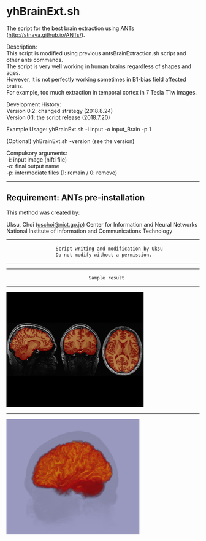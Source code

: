 # yhBrainExt.sh

The script for the best brain extraction using ANTs (http://stnava.github.io/ANTs/).

  Description:\
  This script is modified using previous antsBrainExtraction.sh script and other ants commands.\
  The script is very well working in human brains regardless of shapes and ages.\
  However, it is not perfectly working sometimes in B1-bias field affected brains.\
  For example, too much extraction in temporal cortex in 7 Tesla T1w images.

  Development History: \
    Version 0.2: changed strategy (2018.8.24) \
    Version 0.1: the script release (2018.7.20)

  Example Usage:
  yhBrainExt.sh -i input -o input_Brain -p 1

  (Optional)
  yhBrainExt.sh -version (see the version)

  Compulsory arguments: \
      -i:  input image (nifti file) \
      -o:  final output name \
      -p:  intermediate files (1: remain / 0: remove)

--------------------------------------------------------------------------------------
  Requirement: ANTs pre-installation
--------------------------------------------------------------------------------------
  This method was created by:

  Uksu, Choi (uschoi@nict.go.jp)
  Center for Information and Neural Networks
  National Institute of Information and Communications Technology

--------------------------------------------------------------------------------------
                      Script writing and modification by Uksu
                      Do not modify without a permission.
--------------------------------------------------------------------------------------


--------------------------------------------------------------------------------------
                                  Sample result
--------------------------------------------------------------------------------------

<img src="https://github.com/Yooha1003/yhBrainExt.sh/blob/master/f1.png" height="300" style="max-width:100%;">

--------------------------------------------------------------------------------------
<img src="https://github.com/Yooha1003/yhBrainExt.sh/blob/master/f2.png" height="300" style="max-width:100%;">


